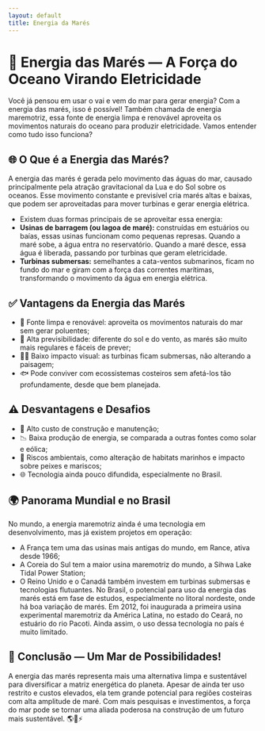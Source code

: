```yaml
---
layout: default
title: Energia da Marés
---
```


# **🌊 Energia das Marés — A Força do Oceano Virando Eletricidade**

Você já pensou em usar o vai e vem do mar para gerar energia? Com a energia das marés, isso é possível! Também chamada de energia maremotriz, essa fonte de energia limpa e renovável aproveita os movimentos naturais do oceano para produzir eletricidade. Vamos entender como tudo isso funciona?

## **🌐 O Que é a Energia das Marés?**
A energia das marés é gerada pelo movimento das águas do mar, causado principalmente pela atração gravitacional da Lua e do Sol sobre os oceanos. Esse movimento constante e previsível cria marés altas e baixas, que podem ser aproveitadas para mover turbinas e gerar energia elétrica.
* Existem duas formas principais de se aproveitar essa energia:
* **Usinas de barragem (ou lagoa de maré):** construídas em estuários ou baías, essas usinas funcionam como pequenas represas. Quando a maré sobe, a água entra no reservatório. Quando a maré desce, essa água é liberada, passando por turbinas que geram eletricidade.
* **Turbinas submersas:** semelhantes a cata-ventos submarinos, ficam no fundo do mar e giram com a força das correntes marítimas, transformando o movimento da água em energia elétrica.

## **✅ Vantagens da Energia das Marés**
* 🌊 Fonte limpa e renovável: aproveita os movimentos naturais do mar sem gerar poluentes;
* 🔁 Alta previsibilidade: diferente do sol e do vento, as marés são muito mais regulares e fáceis de prever;
* 🧘‍♂️ Baixo impacto visual: as turbinas ficam submersas, não alterando a paisagem;
* 🐟 Pode conviver com ecossistemas costeiros sem afetá-los tão profundamente, desde que bem planejada.

## **⚠️ Desvantagens e Desafios**
* 💸 Alto custo de construção e manutenção;
* 📉 Baixa produção de energia, se comparada a outras fontes como solar e eólica;
* 🐠 Riscos ambientais, como alteração de habitats marinhos e impacto sobre peixes e mariscos;
* 🌐 Tecnologia ainda pouco difundida, especialmente no Brasil.

## **🌍 Panorama Mundial e no Brasil**
No mundo, a energia maremotriz ainda é uma tecnologia em desenvolvimento, mas já existem projetos em operação:
* A França tem uma das usinas mais antigas do mundo, em Rance, ativa desde 1966;
* A Coreia do Sul tem a maior usina maremotriz do mundo, a Sihwa Lake Tidal Power Station;
* O Reino Unido e o Canadá também investem em turbinas submersas e tecnologias flutuantes.
No Brasil, o potencial para uso da energia das marés está em fase de estudos, especialmente no litoral nordeste, onde há boa variação de marés. Em 2012, foi inaugurada a primeira usina experimental maremotriz da América Latina, no estado do Ceará, no estuário do rio Pacoti. Ainda assim, o uso dessa tecnologia no país é muito limitado.

## **🌊 Conclusão — Um Mar de Possibilidades!**
A energia das marés representa mais uma alternativa limpa e sustentável para diversificar a matriz energética do planeta. Apesar de ainda ter uso restrito e custos elevados, ela tem grande potencial para regiões costeiras com alta amplitude de maré.
Com mais pesquisas e investimentos, a força do mar pode se tornar uma aliada poderosa na construção de um futuro mais sustentável. 🌎🌊⚡
